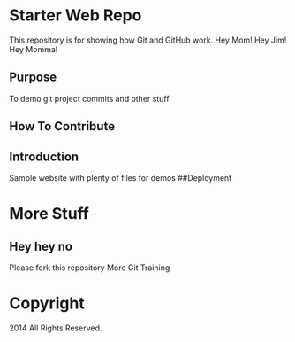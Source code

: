 # Starter Web Repo

This repository is for showing how Git and GitHub work. Hey Mom! Hey Jim!
Hey Momma!

## Purpose
To demo git project commits
and other stuff

## How To Contribute
## Introduction
Sample website with plenty of files for demos
##Deployment
# More Stuff
## Hey hey no

Please fork this repository 
More Git Training

# Copyright

2014 All Rights Reserved.